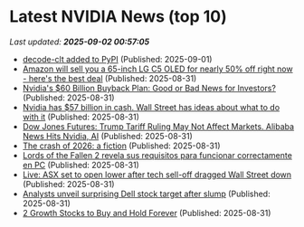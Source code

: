 # Latest NVIDIA News (top 10)
_Last updated: **2025-09-02 00:57:05**_

- [decode-clt added to PyPI](https://pypi.org/project/decode-clt/) (Published: 2025-09-01)
- [Amazon will sell you a 65-inch LG C5 OLED for nearly 50% off right now - here's the best deal](https://www.zdnet.com/home-and-office/home-entertainment/amazon-will-sell-you-a-65-inch-lg-c5-oled-for-nearly-50-off-right-now-heres-the-best-deal/) (Published: 2025-08-31)
- [Nvidia's $60 Billion Buyback Plan: Good or Bad News for Investors?](https://biztoc.com/x/48193aca111bb4ca) (Published: 2025-08-31)
- [Nvidia has $57 billion in cash. Wall Street has ideas about what to do with it](https://biztoc.com/x/6cce79ba76971538) (Published: 2025-08-31)
- [Dow Jones Futures: Trump Tariff Ruling May Not Affect Markets. Alibaba News Hits Nvidia, AI](https://biztoc.com/x/e2f82c6eb0d4f7d5) (Published: 2025-08-31)
- [The crash of 2026: a fiction](https://crookedtimber.org/2025/08/31/the-crash-of-2026-a-fiction/) (Published: 2025-08-31)
- [Lords of the Fallen 2 revela sus requisitos para funcionar correctamente en PC](https://generacionxbox.com/lords-of-the-fallen-2-revela-sus-requisitos-para-funcionar-correctamente-en-pc/) (Published: 2025-08-31)
- [Live: ASX set to open lower after tech sell-off dragged Wall Street down](https://www.abc.net.au/news/2025-09-01/asx-markets-business-news-live-updates/105718228) (Published: 2025-08-31)
- [Analysts unveil surprising Dell stock target after slump](https://www.thestreet.com/investing/analysts-unveil-surprising-dell-stock-target-after-slump) (Published: 2025-08-31)
- [2 Growth Stocks to Buy and Hold Forever](https://biztoc.com/x/c4a64c12628f01ef) (Published: 2025-08-31)
